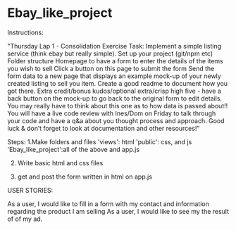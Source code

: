 # Ebay_like_project
Instructions: 

"Thursday Lap 1 - Consolidation Exercise
Task: Implement a simple listing service (think ebay but really simple).
Set up your project (git/npm etc)
Folder structure
Homepage to have a form to enter the details of the items you wish to sell
Click a button on this page to submit the form
Send the form data to a new page that displays an example mock-up of your newly created listing to sell you item.
Create a good readme to document how you got there.
Extra credit/bonus kudos/optional extra/crisp high five - have a back button on the mock-up to go back to the original form to edit details. You may really have to think about this one as to how data is passed about!!
You will have a live code review with Ines/Dom on Friday to talk through your code and have a q&a about you thought process and approach.
Good luck & don’t forget to look at documentation and other resources!"



Steps: 
1.Make folders and files 
'views': html 
'public': css, and js 
'Ebay_like_project':all of the above and app.js 

2. Write basic html and css files 

3. get and post the form written in html on app.js 


USER STORIES: 

As a user, I would like to fill in a form with my contact and information regarding the product I am selling 
As a user, I would like to see my the result of of my ad. 

